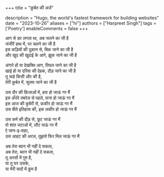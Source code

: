 +++
title = "क़ुर्बत की अर्ज़"

description = "Hugo, the world's fastest framework for building websites"
date = "2023-10-26"
aliases = ["hi"]
authors = ["Harpreet Singh"]
tags = ['Poetry']
enableComments = false
+++

आग से डर लगता था, अब जलने का जी है \
जंजीरें हाथ में, पर चलने का जी है \
इस कड़ियों की दुक़ान से, बिक जाने का जी है \
और खुद की खुदाई के आगे, झुक जाने का जी है

अंगारे हों या देखक्ति आग, पिघल जाने का जी है \
खाई हो या दरिया की देहक, दौड़ जाने का जी है \
तू चाहे किसी और की है, \
तेरी क़ुर्बत में, सुलघ जाने का जी है 

उस दौर की फ़िज़ाओं में, हवा हो जाऊं गर मैं \
इस अँधेरे तबरेज़ से पहले, फना हो जाऊं गर मैं \
इस आज की कुबेरी से, फ़कीर हो जाऊं गर मैं \
उस बीते इतिहास की, इक लकीर हो जाऊं गर मैं

उस कर्म की दौड़ से, छूट जाऊं गर मैं \
वो शांत जटाओं में, लौट पाऊं गर मैं \
ऐ जान-इ-वफ़ा, \
उस आहट की अरज़, तुझसे फिर मिल जाऊं गर मैं

अब तेरा ब्यान भी नहीं दे सकता, \
अब तेरा, ब्यान भी नहीं दे सकता, \
तू अरसों में ग़ुम है, \
या तू घर उसके, \
या मेरी यादों में क़ुम है 